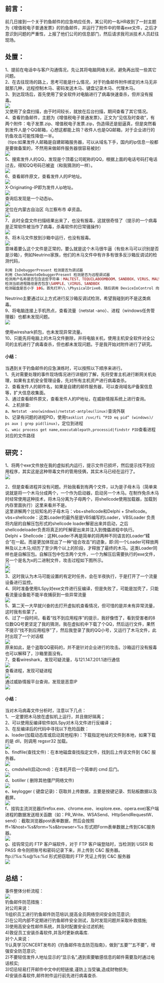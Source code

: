 前言：
---

前几日接到一个关于钓鱼邮件的应急响应任务，某公司的一名HR收到了一封主题为《增值税电子普通发票》的钓鱼邮件，并运行了附件中的带毒exe文件，之后才意识到问题的严重性，上报了他们公司的信息部门，然后请求我司派技术人员赶往现场。

处置：
---

1、提前在电话中与客户沟通情况，先让其将电脑网络关闭，避免再出现一些其它问题。  
2、在去往现场的路上，思考可能是什么情况，对于钓鱼邮件附件绑定的木马无非就那几种，远程控制木马、密码发送木马、键盘记录木马、代理木马。  
3、到达现场后，首先使用了安全软件对电脑进行了病毒快速查杀，但并没有报毒。  
[![](https://shs3.b.qianxin.com/attack_forum/2021/11/attach-ac2df1e0ef8fd9ba6836d8063eeec4f9d813f882.jpg)](https://shs3.b.qianxin.com/attack_forum/2021/11/attach-ac2df1e0ef8fd9ba6836d8063eeec4f9d813f882.jpg)  
又使用了全盘扫描，由于时间较长，就放在后台扫描，期间查看了其它情况。  
4、查看钓鱼邮件，主题为《增值税电子普通发票》，正文为“见信及时查收”，有两个附件：电子发票.zip、增值税电子发票.zip，伪造得还是挺逼真，但是突然看到发件人是个QQ邮箱，心想这都能上钩？收件人也是QQ邮箱，对于企业进行的钓鱼攻击可能性降低一半。  
（tips:如果发件人邮箱是自建邮箱服务器，可以从域名下手，国内的ip信息一般都是要做备案的，不然用来做邮件服务器很容易被封）  
[![](https://shs3.b.qianxin.com/attack_forum/2021/11/attach-cb112793a634ec6bdffeff47356eb657c187a380.jpg)](https://shs3.b.qianxin.com/attack_forum/2021/11/attach-cb112793a634ec6bdffeff47356eb657c187a380.jpg)  
5、搜索发件人的QQ，发现是个顶着公司昵称的QQ，根据上面的电话号码打电话过去，得知QQ号码已被盗（和我猜测的一样）。  
[![](https://shs3.b.qianxin.com/attack_forum/2021/11/attach-9bc9e4b1c6e01bf9f495aefb78490fbcf6fb9085.jpg)](https://shs3.b.qianxin.com/attack_forum/2021/11/attach-9bc9e4b1c6e01bf9f495aefb78490fbcf6fb9085.jpg)  
6、查看邮件原文，查看发件人的IP地址。  
[![](https://shs3.b.qianxin.com/attack_forum/2021/11/attach-c649f96153c8eaf2d3cd9b549c31538d7ef351eb.jpg)](https://shs3.b.qianxin.com/attack_forum/2021/11/attach-c649f96153c8eaf2d3cd9b549c31538d7ef351eb.jpg)  
X-Originating-IP即为发件人ip地址。  
[![](https://shs3.b.qianxin.com/attack_forum/2021/11/attach-3968f41ec2ee0b247ca6596769bdb44348df75bf.jpg)](https://shs3.b.qianxin.com/attack_forum/2021/11/attach-3968f41ec2ee0b247ca6596769bdb44348df75bf.jpg)  
查询后发现是一个动态ip。  
[![](https://shs3.b.qianxin.com/attack_forum/2021/11/attach-92e79e856c7e1735be62db1f021d5dc7bb137e44.jpg)](https://shs3.b.qianxin.com/attack_forum/2021/11/attach-92e79e856c7e1735be62db1f021d5dc7bb137e44.jpg)  
定位在内蒙古自治区 乌兰察布市 卓资县。  
[![](https://shs3.b.qianxin.com/attack_forum/2021/11/attach-4e6f80d14d50addb6c12c4a3ddc4724dc4427c3e.jpg)](https://shs3.b.qianxin.com/attack_forum/2021/11/attach-4e6f80d14d50addb6c12c4a3ddc4724dc4427c3e.jpg)  
7、此时全盘文件扫描结果出来了，也没有报毒，这就很奇怪了（提示的一个病毒是正常软件被当作了病毒，杀毒软件的日常骚操作）  
[![](https://shs3.b.qianxin.com/attack_forum/2021/11/attach-fed41edc9f57b6a91cd038e9ed54266fc315681d.jpg)](https://shs3.b.qianxin.com/attack_forum/2021/11/attach-fed41edc9f57b6a91cd038e9ed54266fc315681d.jpg)  
8、将木马文件放到沙箱中运行，也没有报毒。  
[![](https://shs3.b.qianxin.com/attack_forum/2021/11/attach-853e5e1c05071c5866caf92b368dd663a7964868.jpg)](https://shs3.b.qianxin.com/attack_forum/2021/11/attach-853e5e1c05071c5866caf92b368dd663a7964868.jpg)  
意味着要么这个文件是正常的，要么就是这个木马很牛逼（有些木马可以识别是否是沙箱），例如Neutrino家族，他们的木马文件中有许多有很多反沙箱反调试的检测代码，

```php
利用 IsDebuggerPresent 检测是否为调试器
利用 CheckRemoteDebuggerPresent 检测是否为远程调试器
检测用户名称是否包含这些字符串：MALTEST、TEQUILABOOMBOOM、SANDBOX、VIRUS、MALWARE
检测当前进程路径是否包含\SAMPLE、\VIRUS、SANDBOX
检测磁盘是否小于 10G，首先打开\\.\PhysicalDrive0，随后调用 DeviceIoControl 向其发送控制码 IOCTL_DISK_GET_LENGTH_INFO，小于 10G 也退出进程。
```

Neutrino主要通过以上方式进行反沙箱反调试检测，希望我碰到的不是这类病毒。  
9、将电脑连接上手机热点，查看流量（netstat -ano）、进程（windows任务管理器）也都未发现问题。  
[![](https://shs3.b.qianxin.com/attack_forum/2021/11/attach-4f165ee9ce5c269f4d5ee2e24a427d9e488c3fe6.jpg)](https://shs3.b.qianxin.com/attack_forum/2021/11/attach-4f165ee9ce5c269f4d5ee2e24a427d9e488c3fe6.jpg)

使用wireshark抓包，也未发现异常流量。  
10、只能先将电脑上的木马文件删除，并将电脑关机，使用主机安全软件对全公司的主机进行了病毒查杀，但也都未发现问题。于是我开始对附件进行了研究。

#### 小结：

当遇到关于钓鱼邮件的应急演练时，可以按照以下顺序来进行。  
1、先对需要处理的事件现场情况进行详细的了解，先将受害主机进行断网关机处理，如果有主机安全管理设备，先对所有主机资产进行病毒查杀。  
2、查看发件人的邮件名，如果是自建的邮件服务器，可以查询域名IP备案信息等，扩大信息收集面。  
3、通过查看邮件原文，查看发件人的IP地址，在威胁情报系统上进行查询。  
4、上机排查:  
a、`Netstat -ano(windows)/netstat-antpleu(linux)`查询外联  
b、记录有问题的进程PID，使用`tasklist /svc/fi “PID eq pid” (windows)/ ps aux | grep pid(linux)`，定位到进程  
c、`wmic process get name,executablepath,processid|findstr PID`查看进程对应的文件路径

研究：
---

1、将两个exe文件放在我的虚拟机内运行，提示文件已损坏，然后提示找不到应用程序，其实这是这种带毒文件的管用伎俩，其实木马已经在运行了。  
[![](https://shs3.b.qianxin.com/attack_forum/2021/11/attach-257a9bcf5fa353b2cd439ebca1da2def8bb8a422.jpg)](https://shs3.b.qianxin.com/attack_forum/2021/11/attach-257a9bcf5fa353b2cd439ebca1da2def8bb8a422.jpg)

2、但是查看进程并没有问题。开始我看到有两个文件，以为是子母木马（简单来说就是将一个木马分成两个，一个作为启动器，启动另一个木马。在制作免杀木马时经常使用这种技术，将木马分离为子母两个，将shellcode使用加载器，加载到内存里面执行）这里来看并不是。  
这里讲解两个比较知名的子母木马：vbs+shellcode和Delphi + Shellcode。  
vbs+shellcode：这类Loader的最外层是VBS编写的Loader，VBSLoader 负责将内层的自解压包形式的shellcode loader解密出来并启动，之后shellcodeloader负责将真正的PE解密出来并注入到傀儡进程中执行。  
Delphi + Shellcode：这种Loader不再是简单的将两种不同语言的Loader“糅合”在一起。而是更加体现出了一种“组合攻击”的迹象，即:同一个Loader可释放两种及以上木马;经历了至少两个以上的阶段，才释放了最终的木马。这类Loader同样也是自解压包。自解压包中包含两个文件，一个为解压后需要执行的exe文件，另一个是名为x的二进制文件，攻击过程如下图所示。  
[![](https://shs3.b.qianxin.com/attack_forum/2021/11/attach-686a9e5c916b091de7073b8b54fb2c3b716cc225.jpg)](https://shs3.b.qianxin.com/attack_forum/2021/11/attach-686a9e5c916b091de7073b8b54fb2c3b716cc225.jpg)  
[![](https://shs3.b.qianxin.com/attack_forum/2021/11/attach-b2b213acf124efb514112b4c04a7d03aca009c26.jpg)](https://shs3.b.qianxin.com/attack_forum/2021/11/attach-b2b213acf124efb514112b4c04a7d03aca009c26.jpg)  
3、这时我认为木马可能设置的有定时任务，会在半夜执行，于是打开了一个流量设备进行监控。  
4、同时准备使用ILSpy对exe文件进行反编译，但是失败了，可能是加壳了，只能看流量设备能不能半夜捕获到一些异常流量  
[![](https://shs3.b.qianxin.com/attack_forum/2021/11/attach-9223ad86eb8c6b86c8e4c5f01bc0c663e817e4ff.jpg)](https://shs3.b.qianxin.com/attack_forum/2021/11/attach-9223ad86eb8c6b86c8e4c5f01bc0c663e817e4ff.jpg)  
5、第二天一大早就兴奋的去打开虚拟机查看情况，但可惜的是并未有异常流量，这时我有些蒙了。  
6、过了一段时间，看着“找不到应用程序”的提示，我好像悟了，看到受害者的8位数QQ号更坚定了我的猜测，我在虚拟机中下载了个QQ，然后运行文件，果然不提示“找不到应用程序”了，然后我登录了我的QQ小号，又运行了木马文件，此时出现了一个对话框  
[![](https://shs3.b.qianxin.com/attack_forum/2021/11/attach-6eb24b827f7c68fe522854d1b204125025137043.jpg)](https://shs3.b.qianxin.com/attack_forum/2021/11/attach-6eb24b827f7c68fe522854d1b204125025137043.jpg)  
原来如此，是个盗取QQ密码的，并不是针对企业进行的攻击。沙箱运行没有报毒也可以解释了，沙箱里面没有。  
7、查看wireshark，发现可疑流量，与121.147.201.1进行通信  
[![](https://shs3.b.qianxin.com/attack_forum/2021/11/attach-04e84f09e1fe8ed97f579fb644f931e4be35f5b9.jpg)](https://shs3.b.qianxin.com/attack_forum/2021/11/attach-04e84f09e1fe8ed97f579fb644f931e4be35f5b9.jpg)  
查看进程，发现可疑进程  
[![](https://shs3.b.qianxin.com/attack_forum/2021/11/attach-ac813fdc6d54297905528ffa6353e8cfc787a657.jpg)](https://shs3.b.qianxin.com/attack_forum/2021/11/attach-ac813fdc6d54297905528ffa6353e8cfc787a657.jpg)  
通过威胁情报平台查询，发现是恶意IP  
[![](https://shs3.b.qianxin.com/attack_forum/2021/11/attach-c864b7a623a46261f21877f76a22c927175df0d1.jpg)](https://shs3.b.qianxin.com/attack_forum/2021/11/attach-c864b7a623a46261f21877f76a22c927175df0d1.jpg)

#### 小结：

当对木马病毒文件分析时，注意以下几点：  
1、一定要把木马放在虚拟机上运行，并且做好隔离；  
2、可以使用反编译软件如ILSpy对木马文件进行反编译；  
3、在反编译后的代码中寻找以下危险函数：  
a、loader(加载动态库或启动其他程序)：下载指定地址的文件到本地，如果下载的是 dll，则调用 regsvr32 加载。  
[![](https://shs3.b.qianxin.com/attack_forum/2021/11/attach-9600bfac26dc3f89c9a2addf523b55dfb2cbfdc3.jpg)](https://shs3.b.qianxin.com/attack_forum/2021/11/attach-9600bfac26dc3f89c9a2addf523b55dfb2cbfdc3.jpg)  
b、findfile(查找文件)：在本地磁盘查找指定文件，找到后上传该文件到 C&amp;C 服务器。  
[![](https://shs3.b.qianxin.com/attack_forum/2021/11/attach-96e3cdcedf310723149bc8fea9c0ed033731ee2b.jpg)](https://shs3.b.qianxin.com/attack_forum/2021/11/attach-96e3cdcedf310723149bc8fea9c0ed033731ee2b.jpg)  
c、cmdshell(启动cmd)：在本机开启一个简单的 cmd 后门。  
[![](https://shs3.b.qianxin.com/attack_forum/2021/11/attach-decd911c0324fd1c838bb4e499a9b0072107c260.jpg)](https://shs3.b.qianxin.com/attack_forum/2021/11/attach-decd911c0324fd1c838bb4e499a9b0072107c260.jpg)  
d、botiller ( 删除其他僵尸网络文件)  
[![](https://shs3.b.qianxin.com/attack_forum/2021/11/attach-80a2aece2122acc263205f26a5653b86e6746910.jpg)](https://shs3.b.qianxin.com/attack_forum/2021/11/attach-80a2aece2122acc263205f26a5653b86e6746910.jpg)  
e、keylogger ( 键盘记录)：窃取并上传数据，主要是按键记录、剪贴板数据以及截屏。  
[![](https://shs3.b.qianxin.com/attack_forum/2021/11/attach-04652c96b0c57889775313dfd7bd0ff2b71d8a70.jpg)](https://shs3.b.qianxin.com/attack_forum/2021/11/attach-04652c96b0c57889775313dfd7bd0ff2b71d8a70.jpg)  
f、挂钩主流浏览器(firefox.exe、chrome.exe、iexplore.exe、opera.exe)客户端进程的数据发送相关函数（如：PR\_Write、WSASend、HttpSendRequestW、send）：截取浏览器post表单数据，然后会按照ff=1&amp;host=%s&amp;form=%s&amp;browser=%s 形式把Form表单数据上传到C&amp;C服务器。  
[![](https://shs3.b.qianxin.com/attack_forum/2021/11/attach-702c706028c74197ba7cff01a327059014c050e5.jpg)](https://shs3.b.qianxin.com/attack_forum/2021/11/attach-702c706028c74197ba7cff01a327059014c050e5.jpg)  
g、挂钩常见的 FTP 客户端软件，对于 FTP 客户端登陆时，当检测到 USER 和PASS 命令则把账号和密码记录下来，并上传到 C&amp;C 服务器。ftp://%s:%s@%s:%d 形式把窃取的 FTP 凭证上传到 C&amp;C 服务器  
[![](https://shs3.b.qianxin.com/attack_forum/2021/11/attach-6af618aa3a3227e47e6a36023d7645c7200815bc.jpg)](https://shs3.b.qianxin.com/attack_forum/2021/11/attach-6af618aa3a3227e47e6a36023d7645c7200815bc.jpg)

总结：
---

事件整体分析流程：  
[![](https://shs3.b.qianxin.com/attack_forum/2021/11/attach-f6a9d455fc6c49e76973c5669ea5166b65839952.jpg)](https://shs3.b.qianxin.com/attack_forum/2021/11/attach-f6a9d455fc6c49e76973c5669ea5166b65839952.jpg)  
钓鱼邮件防范措施：  
对公司来说：  
1)组织员工进行钓鱼邮件防范培训,提高全员网络空间安全防范意识;  
2)在公司内部不定期进行钓鱼邮件安全测试，及时发现问题并采取补救措施;  
3)使用高安全性邮件系统，并及时配置安全过滤机制;  
4)敦促员工安装杀毒软件,并及时更新病毒库.  
对个人来说：  
1)认真学习CNCERT发布的《钓鱼邮件攻击防范指南》，做到“五要”“五不要”，增强安全防范意识;  
2)不要轻信发件人地址显示的“显示名”,遇到索要敏感信息的邮件需要及时通过电话核实;  
3)切忌轻易打开邮件中文中的短链接,谨防上当受骗,造成财物损失;  
4)安装杀毒软件,邮件附件运行前先进行病毒查杀.